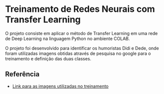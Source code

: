 
# Treinamento de Redes Neurais com Transfer Learning

O projeto consiste em aplicar o método de Transfer Learning em uma rede de Deep Learning na linguagem Python no ambiente COLAB.


O projeto foi desenvolvido para identificar os humoristas Didi e Dede, onde foram utilizadas imagens obtidas através de pesquisa no google para o treinamento e definição das duas classes.


## Referência

 - [Link para as imagens utilizadas no treinamento](https://drive.google.com/drive/folders/1TfFq0MBxM2ua2PdMpA22urBcIj8xMc5k?usp=drive_link)
